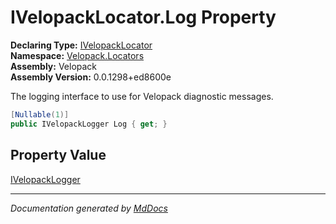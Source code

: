﻿<!--  
  <auto-generated>   
    The contents of this file were generated by a tool.  
    Changes to this file may be list if the file is regenerated  
  </auto-generated>   
-->

# IVelopackLocator.Log Property

**Declaring Type:** [IVelopackLocator](../index.md)  
**Namespace:** [Velopack.Locators](../../index.md)  
**Assembly:** Velopack  
**Assembly Version:** 0.0.1298+ed8600e

 The logging interface to use for Velopack diagnostic messages. 

```csharp
[Nullable(1)]
public IVelopackLogger Log { get; }
```

## Property Value

[IVelopackLogger](../../../Logging/IVelopackLogger/index.md)

___

*Documentation generated by [MdDocs](https://github.com/ap0llo/mddocs)*
